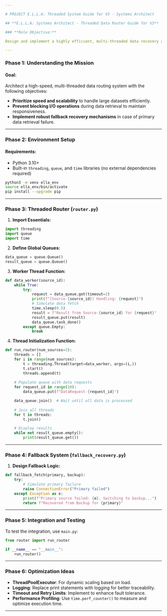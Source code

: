 ```yaml
---

# PROJECT E.L.L.A: Threaded System Guide for V3 - Systems Architect

## **E.L.L.A: Systems Architect - Threaded Data Router Guide for V3**

### **Role Objective:**

Design and implement a highly efficient, multi-threaded data recovery and routing system that prioritizes speed, scalability, and system robustness.

---
```


### **Phase 1: Understanding the Mission**

#### **Goal:**

Architect a high-speed, multi-threaded data routing system with the following objectives:

- **Prioritize speed and scalability** to handle large datasets efficiently.
- **Prevent blocking I/O operations** during data retrieval to maintain responsiveness.
- **Implement robust fallback recovery mechanisms** in case of primary data retrieval failure.

---

### **Phase 2: Environment Setup**

#### **Requirements:**

- Python 3.10+
- Built-in `threading`, `queue`, and `time` libraries (no external dependencies required)

```bash
python3 -m venv ella_env
source ella_env/bin/activate
pip install --upgrade pip
```

---

### **Phase 3: Threaded Router (`router.py`)**

1. **Import Essentials:**

```python
import threading
import queue
import time
```

2. **Define Global Queues:**

```python
data_queue = queue.Queue()
result_queue = queue.Queue()
```

3. **Worker Thread Function:**

```python
def data_worker(source_id):
    while True:
        try:
            request = data_queue.get(timeout=2)
            print(f"[Source-{source_id}] Handling: {request}")
            # Simulate data fetch
            time.sleep(0.5)
            result = f"Result from Source-{source_id} for {request}"
            result_queue.put(result)
            data_queue.task_done()
        except queue.Empty:
            break
```

4. **Thread Initialization Function:**

```python
def run_router(num_sources=3):
    threads = []
    for i in range(num_sources):
        t = threading.Thread(target=data_worker, args=(i,))
        t.start()
        threads.append(t)
    
    # Populate queue with data requests
    for request_id in range(10):
        data_queue.put(f"DataRequest-{request_id}")

    data_queue.join()  # Wait until all data is processed
    
    # Join all threads
    for t in threads:
        t.join()

    # Display results
    while not result_queue.empty():
        print(result_queue.get())
```

---

### **Phase 4: Fallback System (`fallback_recovery.py`)**

1. **Design Fallback Logic:**

```python
def fallback_fetch(primary, backup):
    try:
        # Simulate primary failure
        raise ConnectionError("Primary failed")
    except Exception as e:
        print(f"Primary source failed: {e}. Switching to backup...")
        return f"Recovered from Backup for {primary}"
```

---

### **Phase 5: Integration and Testing**

To test the integration, use `main.py`:

```python
from router import run_router

if __name__ == "__main__":
    run_router()
```

---

### **Phase 6: Optimization Ideas**

- **ThreadPoolExecutor**: For dynamic scaling based on load.
- **Logging**: Replace print statements with logging for better traceability.
- **Timeout and Retry Limits**: Implement to enhance fault tolerance.
- **Performance Profiling**: Use `time.perf_counter()` to measure and optimize execution time.

---

